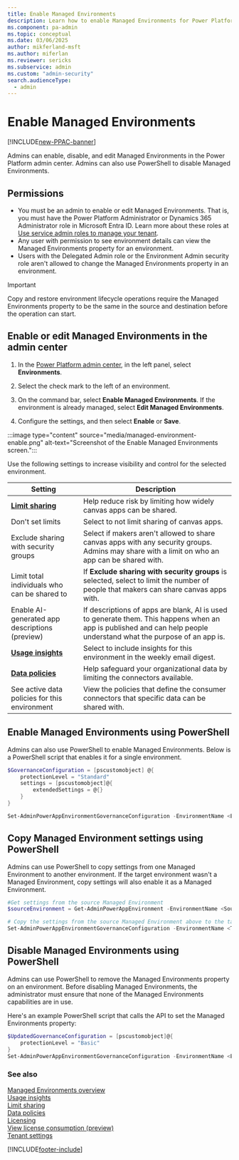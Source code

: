 ```yaml
---
title: Enable Managed Environments
description: Learn how to enable Managed Environments for Power Platform in the admin center or PowerShell.
ms.component: pa-admin
ms.topic: conceptual
ms.date: 03/06/2025
author: mikferland-msft
ms.author: miferlan
ms.reviewer: sericks
ms.subservice: admin
ms.custom: "admin-security"
search.audienceType: 
  - admin
---
```

# Enable Managed Environments

[!INCLUDE[new-PPAC-banner](~/includes/new-PPAC-banner.md)]

<!-- https://go.microsoft.com/fwlink/?linkid=2194805 and 2211456 -->

Admins can enable, disable, and edit Managed Environments in the Power Platform admin center. Admins can also use PowerShell to disable Managed Environments.

## Permissions

- You must be an admin to enable or edit Managed Environments. That is, you must have the Power Platform Administrator or Dynamics 365 Administrator role in Microsoft Entra ID. Learn more about these roles at [Use service admin roles to manage your tenant](use-service-admin-role-manage-tenant.md).
- Any user with permission to see environment details can view the Managed Environments property for an environment.  
- Users with the Delegated Admin role or the Environment Admin security role aren't allowed to change the Managed Environments property in an environment.

> [!IMPORTANT]
> Copy and restore environment lifecycle operations require the Managed Environments property to be the same in the source and destination before the operation can start.

## Enable or edit Managed Environments in the admin center

1. In the [Power Platform admin center](https://admin.powerplatform.microsoft.com), in the left panel, select **Environments**.

2. Select the check mark to the left of an environment.

3. On the command bar, select **Enable Managed Environments**. If the environment is already managed, select **Edit Managed Environments**. 

4. Configure the settings, and then select **Enable** or **Save**.

:::image type="content" source="media/managed-environment-enable.png" alt-text="Screenshot of the Enable Managed Environments screen.":::

Use the following settings to increase visibility and control for the selected environment.

| Setting | Description |
| --- | --- |
| **[Limit sharing](managed-environment-sharing-limits.md)** | Help reduce risk by limiting how widely canvas apps can be shared. |
| Don't set limits | Select to not limit sharing of canvas apps. |
| Exclude sharing with security groups | Select if makers aren't allowed to share canvas apps with any security groups. Admins may share with a limit on who an app can be shared with. |
| Limit total individuals who can be shared to | If **Exclude sharing with security groups** is selected, select to limit the number of people that makers can share canvas apps with. |
| Enable AI-generated app descriptions (preview) | If descriptions of apps are blank, AI is used to generate them. This happens when an app is published and can help people understand what the purpose of an app is. |
| **[Usage insights](managed-environment-usage-insights.md)** | Select to include insights for this environment in the weekly email digest. |
| **[Data policies](managed-environment-data-policies.md)** | Help safeguard your organizational data by limiting the connectors available.|
| See active data policies for this environment | View the policies that define the consumer connectors that specific data can be shared with. |

## Enable Managed Environments using PowerShell

Admins can also use PowerShell to enable Managed Environments. Below is a PowerShell script that enables it for a single environment.

```powershell
$GovernanceConfiguration = [pscustomobject] @{ 
    protectionLevel = "Standard" 
    settings = [pscustomobject]@{ 
        extendedSettings = @{} 
    }
} 

Set-AdminPowerAppEnvironmentGovernanceConfiguration -EnvironmentName <EnvironmentID> -UpdatedGovernanceConfiguration $GovernanceConfiguration 
```
## Copy Managed Environment settings using PowerShell

Admins can use PowerShell to copy settings from one Managed Environment to another environment. If the target environment wasn't a Managed Environment, copy settings will also enable it as a Managed Environment. 

```powershell
#Get settings from the source Managed Environment
$sourceEnvironment = Get-AdminPowerAppEnvironment -EnvironmentName <SourceEnvironmentId>

# Copy the settings from the source Managed Environment above to the target environment
Set-AdminPowerAppEnvironmentGovernanceConfiguration -EnvironmentName <TargetEnvironmentId> -UpdatedGovernanceConfiguration $sourceEnvironment.Internal.properties.governanceConfiguration
```

## Disable Managed Environments using PowerShell

Admins can use PowerShell to remove the Managed Environments property on an environment. Before disabling Managed Environments, the administrator must ensure that none of the Managed Environments capabilities are in use.

Here's an example PowerShell script that calls the API to set the Managed Environments property:

```powershell
$UpdatedGovernanceConfiguration = [pscustomobject]@{
    protectionLevel = "Basic"
}
Set-AdminPowerAppEnvironmentGovernanceConfiguration -EnvironmentName <EnvironmentID> -UpdatedGovernanceConfiguration $UpdatedGovernanceConfiguration
```

### See also
[Managed Environments overview](managed-environment-overview.md)  <br /> 
[Usage insights](managed-environment-usage-insights.md)  <br />
[Limit sharing](managed-environment-sharing-limits.md)  <br />
[Data policies](managed-environment-data-policies.md) <br />
[Licensing](managed-environment-licensing.md)  <br />
[View license consumption (preview)](view-license-consumption-issues.md) <br />
[Tenant settings](tenant-settings.md)


[!INCLUDE[footer-include](../includes/footer-banner.md)]
